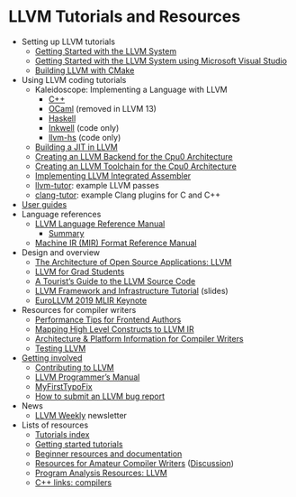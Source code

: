 # LLVM Tutorials and Resources

- Setting up LLVM tutorials
  - [Getting Started with the LLVM System](https://llvm.org/docs/GettingStarted.html)
  - [Getting Started with the LLVM System using Microsoft Visual Studio](https://llvm.org/docs/GettingStartedVS.html)
  - [Building LLVM with CMake](https://llvm.org/docs/CMake.html)
- Using LLVM coding tutorials
  - Kaleidoscope: Implementing a Language with LLVM
    - [C++](https://llvm.org/docs/tutorial/MyFirstLanguageFrontend/index.html)
    - [OCaml](https://releases.llvm.org/12.0.1/docs/tutorial/OCamlLangImpl1.html)
      (removed in LLVM 13)
    - [Haskell](https://www.stephendiehl.com/llvm/)
    - [Inkwell](https://github.com/TheDan64/inkwell/tree/master/examples/kaleidoscope)
      (code only)
    - [llvm-hs](https://github.com/llvm-hs/llvm-hs-kaleidoscope) (code only)
  - [Building a JIT in LLVM](https://llvm.org/docs/tutorial/BuildingAJIT1.html)
  - [Creating an LLVM Backend for the Cpu0 Architecture](https://jonathan2251.github.io/lbd/)
  - [Creating an LLVM Toolchain for the Cpu0 Architecture](https://jonathan2251.github.io/lbt/)
  - [Implementing LLVM Integrated Assembler](https://www.embecosm.com/appnotes/ean10/ean10-howto-llvmas-1.0.html)
  - [llvm-tutor](https://github.com/banach-space/llvm-tutor): example LLVM
    passes
  - [clang-tutor](https://github.com/banach-space/clang-tutor): example Clang
    plugins for C and C++
- [User guides](https://llvm.org/docs/UserGuides.html)
- Language references
  - [LLVM Language Reference Manual](https://llvm.org/docs/LangRef.html)
    - [Summary](langref.md)
  - [Machine IR (MIR) Format Reference Manual](https://llvm.org/docs/MIRLangRef.html)
- Design and overview
  - [The Architecture of Open Source Applications: LLVM](https://www.aosabook.org/en/llvm.html)
  - [LLVM for Grad Students](https://www.cs.cornell.edu/~asampson/blog/llvm.html)
  - [A Tourist’s Guide to the LLVM Source Code](https://blog.regehr.org/archives/1453)
  - [LLVM Framework and Infrastructure Tutorial](https://llvm.org/pubs/2004-09-22-LCPCLLVMTutorial.html)
    (slides)
  - [EuroLLVM 2019 MLIR Keynote](https://llvm.org/devmtg/2019-04/talks.html#Keynote_1)
- Resources for compiler writers
  - [Performance Tips for Frontend Authors](https://llvm.org/docs/Frontend/PerformanceTips.html)
  - [Mapping High Level Constructs to LLVM IR](https://mapping-high-level-constructs-to-llvm-ir.readthedocs.io/en/latest/README.html)
  - [Architecture & Platform Information for Compiler Writers](https://llvm.org/docs/CompilerWriterInfo.html)
  - [Testing LLVM](https://blog.regehr.org/archives/1450)
- [Getting involved](https://llvm.org/docs/GettingInvolved.html)
  - [Contributing to LLVM](https://llvm.org/docs/Contributing.html)
  - [LLVM Programmer’s Manual](https://llvm.org/docs/ProgrammersManual.html)
  - [MyFirstTypoFix](https://llvm.org/docs/MyFirstTypoFix.html)
  - [How to submit an LLVM bug report](https://llvm.org/docs/HowToSubmitABug.html)
- News
  - [LLVM Weekly](https://llvmweekly.org/) newsletter
- Lists of resources
  - [Tutorials index](https://llvm.org/docs/tutorial/index.html)
  - [Getting started tutorials](https://llvm.org/docs/GettingStartedTutorials.html)
  - [Beginner resources and documentation](https://discourse.llvm.org/t/beginner-resources-documentation/5872)
  - [Resources for Amateur Compiler Writers](https://c9x.me/compile/bib/)
    ([Discussion](https://news.ycombinator.com/item?id=26925314))
  - [Program Analysis Resources: LLVM](https://gist.github.com/MattPD/00573ee14bf85ccac6bed3c0678ddbef#llvm)
  - [C++ links: compilers](https://github.com/MattPD/cpplinks/blob/master/compilers.md#llvm)
